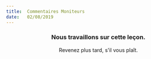 ```yaml
---
title:  Commentaires Moniteurs
date:   02/08/2019
---
```


### <center>Nous travaillons sur cette leçon.</center>
<center>Revenez plus tard, s'il vous plaît.</center>